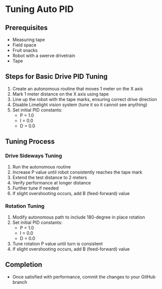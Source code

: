# Tuning Auto PID

## Prerequisites
- Measuring tape
- Field space
- Fruit snacks
- Robot with a swerve drivetrain
- Tape

## Steps for Basic Drive PID Tuning

1. Create an autonomous routine that moves 1 meter on the X axis
2. Mark 1 meter distance on the X axis using tape
3. Line up the robot with the tape marks, ensuring correct drive direction
4. Disable Limelight vision system (tune it so it cannot see anything)
5. Set initial PID constants:
    - P = 1.0
    - I = 0.0
    - D = 0.0

## Tuning Process

### Drive Sideways Tuning
1. Run the autonomous routine
2. Increase P value until robot consistently reaches the tape mark
3. Extend the test distance to 2 meters
4. Verify performance at longer distance
5. Further tune if needed
6. If slight overshooting occurs, add B (feed-forward) value

### Rotation Tuning
1. Modify autonomous path to include 180-degree in place rotation
2. Set initial PID constants:
    - P = 1.0
    - I = 0.0
    - D = 0.0
3. Tune rotation P value until turn is consistent
4. If slight overshooting occurs, add B (feed-forward) value

## Completion
- Once satisfied with performance, commit the changes to your GitHub branch